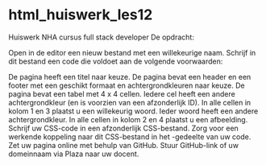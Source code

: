 # html_huiswerk_les12
Huiswerk NHA cursus full stack developer
De opdracht:


Open in de editor een nieuw bestand met een willekeurige naam.
Schrijf in dit bestand een code die voldoet aan de volgende voorwaarden:

De pagina heeft een titel naar keuze.
De pagina bevat een header en een footer met een geschikt formaat en achtergrondkleuren naar keuze.
De pagina bevat een tabel met 4 x 4 cellen. Iedere cel heeft een andere achtergrondkleur (en is voorzien van een afzonderlijk ID).
In alle cellen in kolom 1 en 3 plaatst u een willekeurig woord. Ieder woord heeft een andere achtergrondkleur.
In alle cellen in kolom 2 en 4 plaatst u een afbeelding.
Schrijf uw CSS-code in een afzonderlijk CSS-bestand.
Zorg voor een werkende koppeling naar dit CSS-bestand in het <head>-gedeelte van uw code.
Zet uw pagina online met behulp van GitHub.
Stuur GitHub-link of uw domeinnaam via Plaza naar uw docent.
